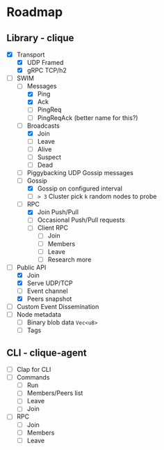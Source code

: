 # Roadmap

## Library - clique

- [x] Transport
  - [x] UDP Framed
  - [x] gRPC TCP/h2
- [ ] SWIM
  - [ ] Messages
	  - [x] Ping
	  - [x] Ack
	  - [ ] PingReq
	  - [ ] PingReqAck (better name for this?)
  - [ ] Broadcasts
	- [x] Join
	- [ ] Leave
	- [ ] Alive
	- [ ] Suspect
	- [ ] Dead
  - [ ] Piggybacking UDP Gossip messages
  - [ ] Gossip
  	- [x] Gossip on configured interval
	- [ ] `> 3` Cluster pick `k` random nodes to probe
  -[ ] RPC
	- [x] Join Push/Pull
	- [ ] Occasional Push/Pull requests
	- [ ] Client RPC
		- [ ] Join
		- [ ] Members
		- [ ] Leave
		- [ ] Research more
- [ ] Public API
  - [x] Join
  - [x] Serve UDP/TCP
  - [ ] Event channel
  - [x] Peers snapshot
- [ ] Custom Event Dissemination
- [ ] Node metadata
  - [ ] Binary blob data `Vec<u8>`
  - [ ] Tags
  
## CLI - clique-agent
- [ ] Clap for CLI
- [ ] Commands
  - [ ] Run
  - [ ] Members/Peers list
  - [ ] Leave
  - [ ] Join
- [ ] RPC
  - [ ] Join
  - [ ] Members
  - [ ] Leave
